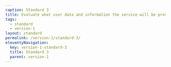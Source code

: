 ```yaml
---
caption: Standard 3
title: Evaluate what user data and information the service will be providing or storing, and address the security level, legal responsibilities, and risks associated with the service (consulting with experts where appropriate).
tags:
  - standard
  - version-1
layout: standard
permalink: /version-1/standard-3/
eleventyNavigation:
  key: version-1-standard-3
  title: Standard 3
  parent: version-1
---
```

